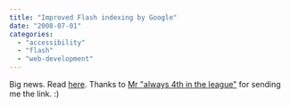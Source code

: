 ```yaml
---
title: "Improved Flash indexing by Google"
date: "2008-07-01"
categories: 
  - "accessibility"
  - "flash"
  - "web-development"
---
```


Big news. Read [here](http://googlewebmastercentral.blogspot.com/2008/06/improved-flash-indexing.html). Thanks to [Mr "always 4th in the league"](http://cisnky.com/) for sending me the link. :)
